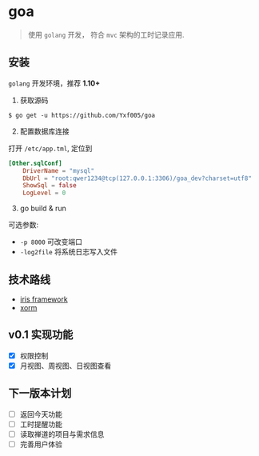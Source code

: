 # goa
> 使用 `golang` 开发， 符合 `mvc` 架构的工时记录应用.

## 安装
`golang` 开发环境，推荐 **1.10+**
1. 获取源码

````shell
$ go get -u https://github.com/Yxf005/goa
````

2. 配置数据库连接

打开 `/etc/app.tml`, 定位到

````toml
[Other.sqlConf]
    DriverName = "mysql"
    DbUrl = "root:qwer1234@tcp(127.0.0.1:3306)/goa_dev?charset=utf8"
    ShowSql = false
    LogLevel = 0
````

3. go build & run
 
 可选参数:
- `-p 8000` 可改变端口
- `-log2file` 将系统日志写入文件



## 技术路线
- [iris framework](https://github.com/kataras/iris)
- [xorm](https://github.com/go-xorm/xorm) 

## v0.1 实现功能
- [x] 权限控制
- [x] 月视图、周视图、日视图查看

## 下一版本计划
- [ ] 返回今天功能
- [ ] 工时提醒功能
- [ ] 读取禅道的项目与需求信息
- [ ] 完善用户体验
